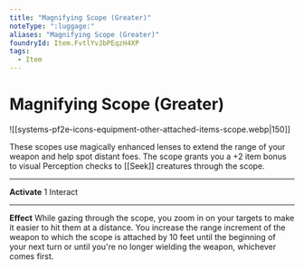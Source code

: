 ```yaml
---
title: "Magnifying Scope (Greater)"
noteType: ":luggage:"
aliases: "Magnifying Scope (Greater)"
foundryId: Item.FvtlYvJbPEqzH4XP
tags:
  - Item
---
```


# Magnifying Scope (Greater)
![[systems-pf2e-icons-equipment-other-attached-items-scope.webp|150]]

These scopes use magically enhanced lenses to extend the range of your weapon and help spot distant foes. The scope grants you a +2 item bonus to visual Perception checks to [[Seek]] creatures through the scope.

* * *

**Activate** 1 Interact

* * *

**Effect** While gazing through the scope, you zoom in on your targets to make it easier to hit them at a distance. You increase the range increment of the weapon to which the scope is attached by 10 feet until the beginning of your next turn or until you're no longer wielding the weapon, whichever comes first.
